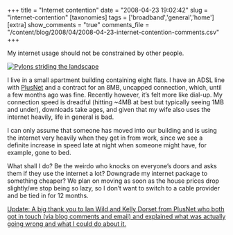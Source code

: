 +++
title = "Internet contention"
date = "2008-04-23 19:02:42"
slug = "internet-contention"
[taxonomies]
tags = ['broadband','general','home']
[extra]
show_comments = "true"
comments_file = "/content/blog/2008/04/2008-04-23-internet-contention-comments.csv"
+++

My internet usage should not be constrained by other people.

[![Pylons striding the landscape](http://farm1.static.flickr.com/4/5134444_252c9c70ee_m.jpg)](http://www.flickr.com/photos/pip/5134444/ "Pylons striding the landscape by Pip, on Flickr")

I live in a small apartment building containing eight flats. I have an ADSL line with [PlusNet](http://www.plus.net/) and a contract for an 8MB, uncapped connection, which, until a few months ago was fine. Recently however, it’s felt more like dial-up. My connection speed is dreadful (hitting ~4MB at best but typically seeing 1MB and under), downloads take ages, and given that my wife also uses the internet heavily, life in general is bad.

I can only assume that someone has moved into our building and is using the internet very heavily when they get in from work, since we see a definite increase in speed late at night when someone might have, for example, gone to bed.

What shall I do? Be the weirdo who knocks on everyone’s doors and asks them if they use the internet a lot? Downgrade my internet package to something cheaper? We plan on moving as soon as the house prices drop slightly/we stop being so lazy, so I don’t want to switch to a cable provider and be tied in for 12 months.

<ins>Update: A big thank you to Ian Wild and Kelly Dorset from PlusNet who both got in touch (via blog comments and email) and explained what was actually going wrong and what I could do about it.</ins>
